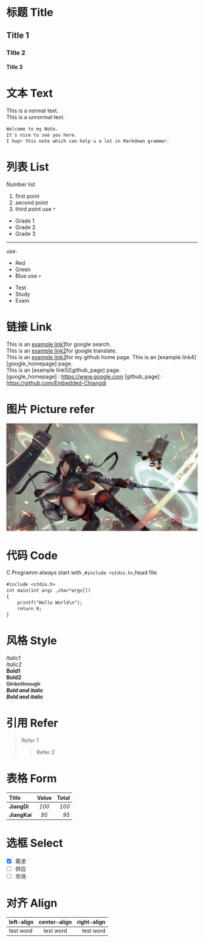 # 标题 Title
## Title 1
### Title 2
#### Title 3
# 文本 Text
This is a normal text.    
    This is a unnormal text.

    Welcome to my Note.
    It's nice to see you here.
    I hopr this note which can help u a lot in Markdown grammer.
# 列表 List
Number list    
1. first point
2. second point
3. third point
use `*`
* Grade 1
* Grade 2
* Grade 3
***
use`-`
- Red
- Green
- Blue
use `+`
+ Test
+ Study
+ Exam
# 链接 Link
This is an [example link1](https://www.google.com/)for google search.  
This is an [example link2](https://translate.google.cn/ "An title for google translate")for google translate.  
This is an [example link3](https://github.com/Embedded-Chiangdi)for my github home page.
This is an [example link4][google_homepage] page.   
This is an [example link5][github_page] page.  
[google_homepage] : https://www.google.com
[github_page] : https://github.com/Embedded-Chiangdi
# 图片 Picture refer
![](/Note_Markdown/633309.jpg)  
# 代码 Code
C Programm always start with ,`#include <stdio.h>`,head file.
```
#include <stdio.h>
int main(int argc ,char*argv[])
{
    printf("Hello World\n");
    return 0;
}
```
# 风格 Style
*Italic1*   
_Italic2_   
**Bold1**   
__Bold2__   
~~Strikethrough~~   
***Bold and italic***   
___Bold and italic___   
# 引用 Refer
> Refer 1
>> Refer 2
# 表格 Form
| Title | Value | Total |
|:---------|:----------:|----------:|
| **JiangDi** | *100* | *100* |
| **JiangKai** | *95* | *95* |
# 选框 Select 
- [x] 需求
- [ ] 供应
- [ ] 市场
# 对齐 Align
|left-align|center-align|right-align|
|:---------|:----------:|----------:|
|test word |test word|test word|





